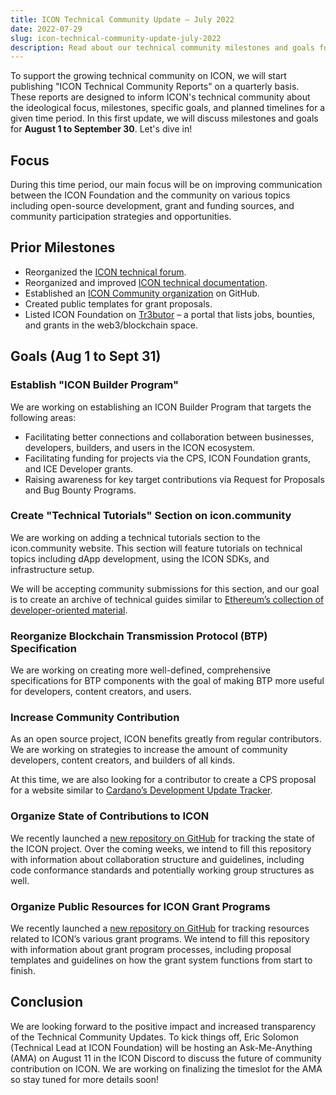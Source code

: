 ```yaml
---
title: ICON Technical Community Update – July 2022
date: 2022-07-29
slug: icon-technical-community-update-july-2022
description: Read about our technical community milestones and goals for August 1 through September 30.
---
```


To support the growing technical community on ICON, we will start publishing "ICON Technical Community Reports" on a quarterly basis. These reports are designed to inform ICON's technical community about the ideological focus, milestones, specific goals, and planned timelines for a given time period. In this first update, we will discuss milestones and goals for **August 1 to September 30**. Let's dive in!

## Focus

During this time period, our main focus will be on improving communication between the ICON Foundation and the community on various topics including open-source development, grant and funding sources, and community participation strategies and opportunities.

## Prior Milestones

* Reorganized the [ICON technical forum](https://forum.icon.community).
* Reorganized and improved [ICON technical documentation](https://docs.icon.community).
* Established an [ICON Community organization](https://github.com/icon-community/) on GitHub.
* Created public templates for grant proposals.
* Listed ICON Foundation on [Tr3butor](https://app.tr3butor.io) – a portal that lists jobs, bounties, and grants in the web3/blockchain space.

## Goals (Aug 1 to Sept 31)

### Establish "ICON Builder Program"

We are working on establishing an ICON Builder Program that targets the following areas:

* Facilitating better connections and collaboration between businesses, developers, builders, and users in the ICON ecosystem.
* Facilitating funding for projects via the CPS, ICON Foundation grants, and ICE Developer grants.
* Raising awareness for key target contributions via Request for Proposals and Bug Bounty Programs.

### Create "Technical Tutorials" Section on icon.community

We are working on adding a technical tutorials section to the icon.community website. This section will feature tutorials on technical topics including dApp development, using the ICON SDKs, and infrastructure setup.

We will be accepting community submissions for this section, and our goal is to create an archive of technical guides similar to [Ethereum’s collection of developer-oriented material](https://ethereum.org/en/developers/tutorials/).

### Reorganize Blockchain Transmission Protocol (BTP) Specification

We are working on creating more well-defined, comprehensive specifications for BTP components with the goal of making BTP more useful for developers, content creators, and users.

### Increase Community Contribution

As an open source project, ICON benefits greatly from regular contributors. We are working on strategies to increase the amount of community developers, content creators, and builders of all kinds.

At this time, we are also looking for a contributor to create a CPS proposal for a website similar to [Cardano’s Development Update Tracker](https://cardanoupdates.com).

### Organize State of Contributions to ICON

We recently launched a [new repository on GitHub](https://github.com/icon-project/community) for tracking the state of the ICON project. Over the coming weeks, we intend to fill this repository with information about collaboration structure and guidelines, including code conformance standards and potentially working group structures as well.

### Organize Public Resources for ICON Grant Programs

We recently launched a [new repository on GitHub](https://github.com/icon-project/grants-program) for tracking resources related to ICON’s various grant programs. We intend to fill this repository with information about grant program processes, including proposal templates and guidelines on how the grant system functions from start to finish.

## Conclusion

We are looking forward to the positive impact and increased transparency of the Technical Community Updates. To kick things off, Eric Solomon (Technical Lead at ICON Foundation) will be hosting an Ask-Me-Anything (AMA) on August 11 in the ICON Discord to discuss the future of community contribution on ICON. We are working on finalizing the timeslot for the AMA so stay tuned for more details soon!
